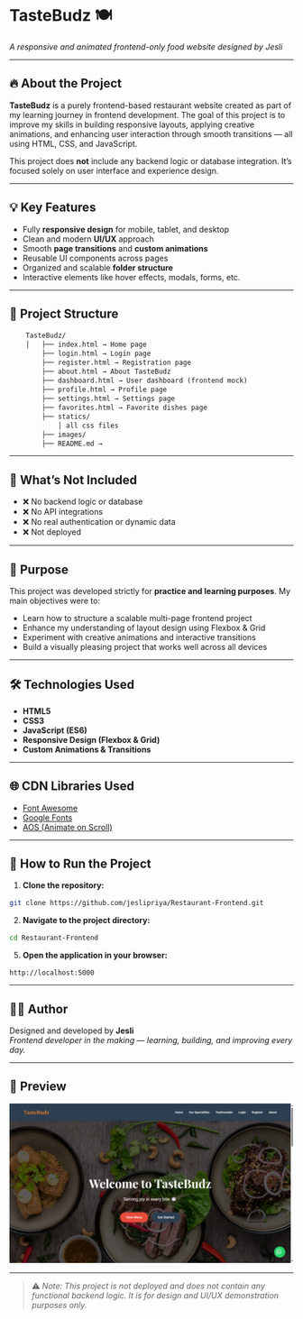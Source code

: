 # TasteBudz 🍽️  
*A responsive and animated frontend-only food website designed by Jesli*

---

## 🔥 About the Project

**TasteBudz** is a purely frontend-based restaurant website created as part of my learning journey in frontend development. The goal of this project is to improve my skills in building responsive layouts, applying creative animations, and enhancing user interaction through smooth transitions — all using HTML, CSS, and JavaScript.

This project does **not** include any backend logic or database integration. It’s focused solely on user interface and experience design.

---

## 💡 Key Features

- Fully **responsive design** for mobile, tablet, and desktop
- Clean and modern **UI/UX** approach
- Smooth **page transitions** and **custom animations**
- Reusable UI components across pages
- Organized and scalable **folder structure**
- Interactive elements like hover effects, modals, forms, etc.

---

## 📁 Project Structure
```
    TasteBudz/ 
    │   ├── index.html → Home page 
        ├── login.html → Login page 
        ├── register.html → Registration page 
        ├── about.html → About TasteBudz  
        ├── dashboard.html → User dashboard (frontend mock) 
        ├── profile.html → Profile page 
        ├── settings.html → Settings page  
        ├── favorites.html → Favorite dishes page
        ├── statics/ 
            │ all css files 
        ├── images/ 
        ├── README.md → 
```

---

## 🚫 What’s Not Included

- ❌ No backend logic or database
- ❌ No API integrations
- ❌ No real authentication or dynamic data
- ❌ Not deployed

---

## 🎯 Purpose

This project was developed strictly for **practice and learning purposes**. My main objectives were to:

- Learn how to structure a scalable multi-page frontend project
- Enhance my understanding of layout design using Flexbox & Grid
- Experiment with creative animations and interactive transitions
- Build a visually pleasing project that works well across all devices

---

## 🛠️ Technologies Used

- **HTML5**
- **CSS3**
- **JavaScript (ES6)**
- **Responsive Design (Flexbox & Grid)**
- **Custom Animations & Transitions**

---

## 🌐 CDN Libraries Used

- [Font Awesome](https://cdnjs.com/libraries/font-awesome)
- [Google Fonts](https://fonts.google.com/)
- [AOS (Animate on Scroll)](https://michalsnik.github.io/aos/)

---

## 🚀 How to Run the Project

1. **Clone the repository:**
```bash
git clone https://github.com/jeslipriya/Restaurant-Frontend.git
```

2. **Navigate to the project directory:**
```bash
cd Restaurant-Frontend
```

5. **Open the application in your browser:**
```
http://localhost:5000
```

---

## 🙋‍♀️ Author

Designed and developed by **Jesli**  
*Frontend developer in the making — learning, building, and improving every day.*

---

## 📸 Preview

![Dashboard Preview](images/image.png)

---

> ⚠️ *Note: This project is not deployed and does not contain any functional backend logic. It is for design and UI/UX demonstration purposes only.*
